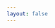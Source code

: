 ```yaml
---
layout: false
---
```

<script setup>
import { useData, useRoute, useRouter } from 'vitepress'
import { ref, onMounted, shallowRef, nextTick, h, resolveComponent } from 'vue'
const lang = ref('zh-cn')
const content = ref('')
const dialogVisible = ref(false)
const layoutType = ref(1)
let ace = '' 
let aceEditor = '' 
const EReditorRef = ref(null)
let erData = {}
let query = {}
const customDefineClientComponent = (loader, handle = [], fn) => {
  return {
    setup() {
      const comp = shallowRef()
      onMounted(async () => {
        let res = await loader()
        if (res && (res.__esModule || res[Symbol.toStringTag] === 'Module')) {
          res = res.default
        }
        comp.value = res
        fn && fn()
      })
      return () => (comp.value ? h(comp.value, ...handle) : null)
    }
  }
}
const load = async () => {
  const queryString = await import('query-string')
  query = queryString.default.parse(location.search)
  if (query.layoutType) {
    layoutType.value = Number(query.layoutType)
  }
  lang.value = query.lang || 'zh-cn'
  ace = await import('ace-builds')
  const workerJsonUrl = await import('ace-builds/src-noconflict/worker-json?url')
  await import('ace-builds/src-noconflict/theme-chrome')
  await import('ace-builds/src-noconflict/mode-json')
  ace.config.setModuleUrl('ace/mode/json_worker', workerJsonUrl.default)
}
if (!import.meta.env.SSR) {
  load()
  // lang.value = localStorage.getItem('er-lang') || 'zh-cn'
}
let switchLayoutType = ''
let aboutLayoutType = ''
const erFormEditor = customDefineClientComponent(async () => {
  const { erFormEditor } = await import('everright-formeditor')
  switchLayoutType = await import('./switchLayoutType.vue')
  aboutLayoutType = await import('./aboutLayoutType.vue')
  await import ('everright-formeditor/dist/style.css')
  if (query.isEdit === '1' && query.layoutType) {
    const { data: { data } } = await import (`./example${query.layoutType}.data.js`)
    erData = data
  }
  return erFormEditor
}, [
  { ref: EReditorRef },
  {
    // 'operation-left': () => [h(switchLayoutType.default), h('span', { class: 'layoutType' }, `layoutType: ${layoutType.value}`)]
    'operation-left': () => [h(switchLayoutType.default), h(aboutLayoutType.default, () => h('span', { class: 'layoutType' }, `layoutType: ${layoutType.value}`))]
  }
], () => {
  nextTick(() => {
    EReditorRef.value.setData(erData)
  })
})
const handleListener = async ({ type, data }) => {
  switch (type) {
    case 'lang':
      lang.value = data
      break
    case 'save':
      dialogVisible.value = true
      nextTick(() => {
        if (!aceEditor) {
          aceEditor = ace.edit("aceEditor", {
            mode: 'ace/mode/json',
            theme: 'ace/theme/chrome'
          })
        }
        aceEditor.setReadOnly(true)
        aceEditor.setValue(JSON.stringify(data, '', 2))
      })
      break
  }
}
</script>
<ClientOnly>
  <el-dialog
    v-model="dialogVisible"
    width="60%"
    title="JSON"
    append-to-body
    >
    <div>
      <pre id="aceEditor"></pre>
    </div>
    <template #footer>
      <span class="dialog-footer">
        <el-button @click="dialogVisible = false">Close</el-button>
      </span>
    </template>
  </el-dialog>
  <er-form-editor
    :layoutType="layoutType"
    :lang="lang"
    @listener="handleListener"
  />
</ClientOnly>

<style>
#aceEditor {
  height: 500px;
}
.layoutType {
  font-size: 14px;
  padding-left: 10px; 
  color: red;
}
.Everright-formEditor-Main__operation>div:first-child>* {
  display: inline-flex;
}
</style>
